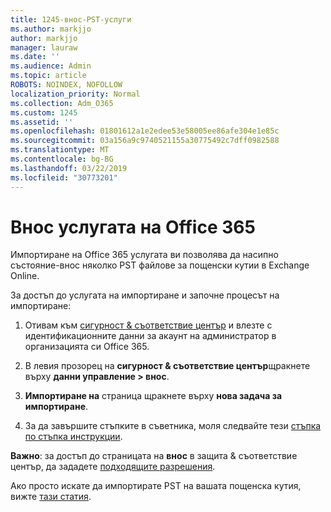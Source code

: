 ```yaml
---
title: 1245-внос-PST-услуги
ms.author: markjjo
author: markjjo
manager: lauraw
ms.date: ''
ms.audience: Admin
ms.topic: article
ROBOTS: NOINDEX, NOFOLLOW
localization_priority: Normal
ms.collection: Adm_O365
ms.custom: 1245
ms.assetid: ''
ms.openlocfilehash: 01801612a1e2edee53e58005ee86afe304e1e85c
ms.sourcegitcommit: 03a156a9c9740521155a30775492c7dff0982588
ms.translationtype: MT
ms.contentlocale: bg-BG
ms.lasthandoff: 03/22/2019
ms.locfileid: "30773201"
---
```

# <a name="office-365-import-service"></a>Внос услугата на Office 365 

Импортиране на Office 365 услугата ви позволява да насипно състояние-внос няколко PST файлове за пощенски кутии в Exchange Online. 

За достъп до услугата на импортиране и започне процесът на импортиране:

1. Отивам към [сигурност & съответствие център](https://protection.office.com) и влезте с идентификационните данни за акаунт на администратор в организацията си Office 365.

2. В левия прозорец на **сигурност & съответствие център**щракнете върху **данни управление > внос**.

3. **Импортиране на** страница щракнете върху **нова задача за импортиране**. 

4. За да завършите стъпките в съветника, моля следвайте тези [стъпка по стъпка инструкции](https://docs.microsoft.com/office365/securitycompliance/use-network-upload-to-import-pst-files).

**Важно**: за достъп до страницата на **внос** в защита & съответствие център, да зададете [подходящите разрешения](https://docs.microsoft.com/office365/securitycompliance/use-network-upload-to-import-pst-files#before-you-begin). 

Ако просто искате да импортирате PST на вашата пощенска кутия, вижте [тази статия](https://support.office.com/article/import-email-contacts-and-calendar-from-an-outlook-pst-file-431a8e9a-f99f-4d5f-ae48-ded54b3440ac).
